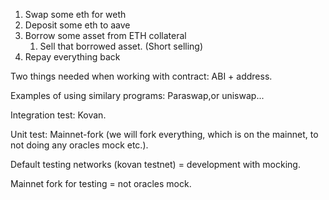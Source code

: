 1. Swap some eth for weth
2. Deposit some eth to aave
3. Borrow some asset from ETH collateral
    1. Sell that borrowed asset. (Short selling)
4. Repay everything back

Two things needed when working with contract: ABI + address.

Examples of using similary programs: Paraswap,or uniswap...

Integration test: Kovan.

Unit test: Mainnet-fork (we will fork everything, which is on the mainnet, to not doing any oracles mock etc.).

Default testing networks (kovan testnet) = development with mocking.

Mainnet fork for testing = not oracles mock.